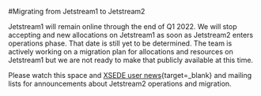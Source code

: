 #Migrating from Jetstream1 to Jetstream2

Jetstream1 will remain online through the end of Q1 2022. We will stop accepting and new allocations on Jetstream1 as soon as Jetstream2 enters operations phase. That date is still yet to be determined. The team is actively working on a migration plan for allocations and resources on Jetstream1 but we are not ready to make that publicly available at this time.

Please watch this space and [XSEDE user news](https://www.xsede.org/news/user-news){target=_blank} and mailing lists for announcements about Jetstream2 operations and migration.
